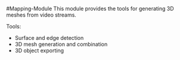 #Mapping-Module
This module provides the tools for generating 3D meshes from video streams.

Tools:
- Surface and edge detection
- 3D mesh generation and combination
- 3D object exporting
